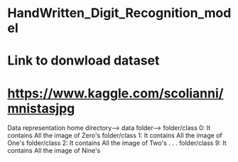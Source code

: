 # HandWritten_Digit_Recognition_model

# Link to donwload dataset
# https://www.kaggle.com/scolianni/mnistasjpg
Data representation
home directory-->
            data folder-->
                          folder/class 0: It contains All the image of Zero's
                          folder/class 1: It contains All the image of One's
                          folder/class 2: It contains All the image of Two's
                          .
                          .
                          .
                          folder/class 9: It contains All the image of Nine's
                    
